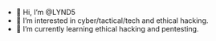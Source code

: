 - 👋 Hi, I’m @LYND5
- 👀 I’m interested in cyber/tactical/tech and ethical hacking. 
- 🌱 I’m currently learning ethical hacking and pentesting. 


<!---
LYND5/LYND5 is a ✨ special ✨ repository because its `README.md` (this file) appears on your GitHub profile.
You can click the Preview link to take a look at your changes.
--->

